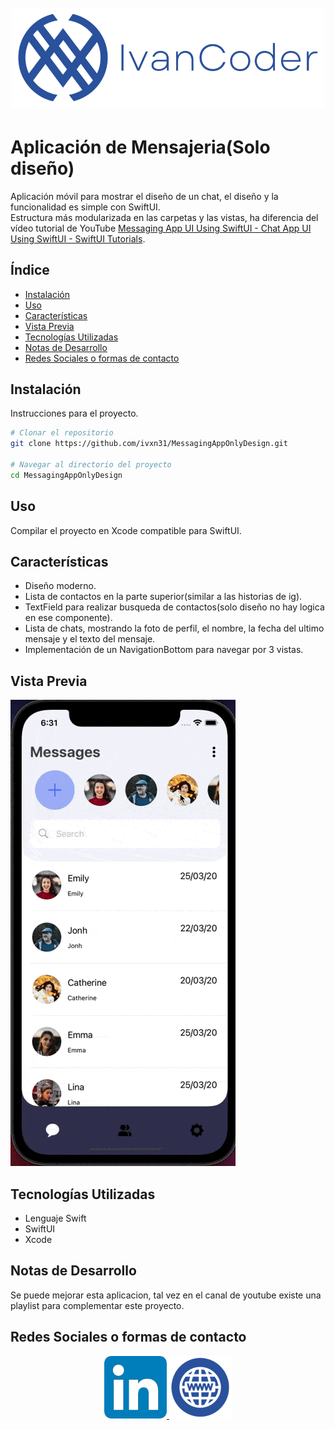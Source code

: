 
<h1 align="center">
  <br>
  <a href="http://www.ivancoder.com"><img src="./readme/imgs-contact/ivancoder.png" alt="IvanCoder" width="500"></a>
</h1>

# Aplicación de Mensajeria(Solo diseño)
Aplicación móvil para mostrar el diseño de un chat, el diseño y la funcionalidad es simple con SwiftUI.<br/>
Estructura más modularizada en las carpetas y las vistas, ha diferencia del vídeo tutorial de YouTube [Messaging App UI Using SwiftUI - Chat App UI Using SwiftUI - SwiftUI Tutorials](https://www.youtube.com/watch?v=vfbu00p8e38).

## Índice

- [Instalación](#instalación)
- [Uso](#uso)
- [Características](#características)
- [Vista Previa](#vista-previa)
- [Tecnologías Utilizadas](#tecnologías-utilizadas)
- [Notas de Desarrollo](#notas-de-desarrollo)
- [Redes Sociales o formas de contacto](#redes-sociales-o-formas-de-contacto)

## Instalación

Instrucciones para el proyecto.

```bash
# Clonar el repositorio
git clone https://github.com/ivxn31/MessagingAppOnlyDesign.git

# Navegar al directorio del proyecto
cd MessagingAppOnlyDesign
```

## Uso
Compilar el proyecto en Xcode compatible para SwiftUI.

## Características
- Diseño moderno.
- Lista de contactos en la parte superior(similar a las historias de ig).
- TextField para realizar busqueda de contactos(solo diseño no hay logica en ese componente).
- Lista de chats, mostrando la foto de perfil, el nombre, la fecha del ultimo mensaje y el texto del mensaje.
- Implementación de un NavigationBottom para navegar por 3 vistas.


## Vista Previa
<!-- Codigo de ejemplo para darle tamaño a las imagenes y mostrar mas imagenes  -->
<!-- alternativa 01 <img src="./readme/imgs-preview/preview01.png" width=100 height=100 /> -->
<!-- alternativa 02 ![preview](./readme/imgs-preview/preview01.png){width=100 height=100} -->
<!-- <img src="./readme/imgs-preview/preview01.png"/> -->
![preview](./readme/imgs-preview/preview01.gif)

## Tecnologías Utilizadas
- Lenguaje Swift
- SwiftUI
- Xcode
<!-- 
Ejemplo:
- HTML5
- CSS3
- JavaScript
- [Box Icons](https://boxicons.com/)
- [Scroll Reveal](https://scrollrevealjs.org/) -->

## Notas de Desarrollo
Se puede mejorar esta aplicacion, tal vez en el canal de youtube existe una playlist para complementar este proyecto.

## Redes Sociales o formas de contacto
<p align="center">
  <a href="https://www.linkedin.com/in/ivan-tecp-martinez/" target="_blank">
    <img width="100" height="100" src="./readme/imgs-contact/linkedin.png">
  </a>
  <a href="https://www.ivancoder.com/" target="_blank">
    <img width="100" height="100" src="./readme/imgs-contact/siteweb.png">
  </a>
</p>

